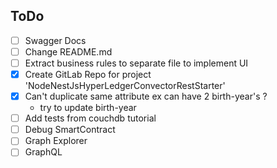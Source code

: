 ## ToDo

- [ ] Swagger Docs
- [ ] Change README.md
- [ ] Extract business rules to separate file to implement UI
- [X] Create GitLab Repo for project 'NodeNestJsHyperLedgerConvectorRestStarter'
- [X] Can't duplicate same attribute ex can have 2 birth-year's ?
  - try to update birth-year
- [ ] Add tests from couchdb tutorial
- [ ] Debug SmartContract
- [ ] Graph Explorer
- [ ] GraphQL
